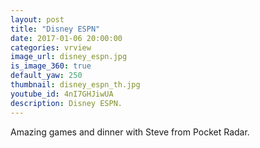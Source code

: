 ```yaml
---
layout: post
title: "Disney ESPN"
date: 2017-01-06 20:00:00
categories: vrview
image_url: disney_espn.jpg
is_image_360: true
default_yaw: 250
thumbnail: disney_espn_th.jpg
youtube_id: 4nI7GHJiwUA
description: Disney ESPN.
---
```

Amazing games and dinner with Steve from Pocket Radar.
